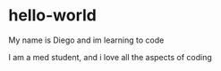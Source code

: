 # hello-world
My name is Diego and im learning to code

I am a med student, and i love all the aspects of coding
